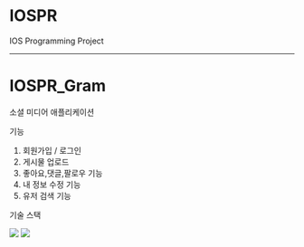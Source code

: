 # IOSPR
IOS Programming Project



------------------------------
# IOSPR_Gram
소셜 미디어 애플리케이션

기능


1. 회원가입 / 로그인
2. 게시물 업로드
3. 좋아요,댓글,팔로우 기능
4. 내 정보 수정 기능
5. 유저 검색 기능


기술 스택

<img src="https://img.shields.io/badge/swift-F05138?style=for-the-badge&logo=swift&logoColor=white"/>


<img src="https://img.shields.io/badge/firebase-FFCA28?style=for-the-badge&logo=firebase&logoColor=black"/>


